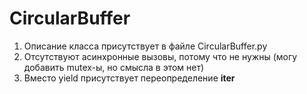 # CircularBuffer
1. Описание класса присутствует в файле CircularBuffer.py
2. Отсутствуют асинхронные вызовы, потому что не нужны (могу добавить mutex-ы, но смысла в этом нет)
3. Вместо yield присутствует переопределение __iter__
